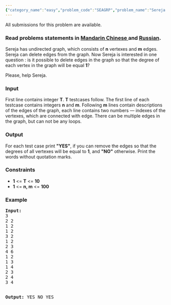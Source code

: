 ```yaml
---
{"category_name":"easy","problem_code":"SEAGRP","problem_name":"Sereja and Graph","languages_supported":{"0":"ADA","1":"ASM","2":"BASH","3":"BF","4":"C","5":"C99 strict","6":"CAML","7":"CLOJ","8":"CLPS","9":"CPP 4.3.2","10":"CPP 4.9.2","11":"CPP14","12":"CS2","13":"D","14":"ERL","15":"FORT","16":"FS","17":"GO","18":"HASK","19":"ICK","20":"ICON","21":"JAVA","22":"JS","23":"LISP clisp","24":"LISP sbcl","25":"LUA","26":"NEM","27":"NICE","28":"NODEJS","29":"PAS fpc","30":"PAS gpc","31":"PERL","32":"PERL6","33":"PHP","34":"PIKE","35":"PRLG","36":"PYTH","37":"PYTH 3.4","38":"RUBY","39":"SCALA","40":"SCM guile","41":"SCM qobi","42":"ST","43":"TCL","44":"TEXT","45":"WSPC"},"max_timelimit":1,"source_sizelimit":50000,"problem_author":"sereja","problem_tester":"gerald","date_added":"9-06-2013","tags":{"0":"jan14","1":"matching","2":"medium","3":"sereja"},"editorial_url":"http://discuss.codechef.com/problems/SEAGRP","time":{"view_start_date":1389605400,"submit_start_date":1389605400,"visible_start_date":1389605400,"end_date":1735669800},"layout":"problem"}
---
```

<span class="solution-visible-txt">All submissions for this problem are available.</span><h3>Read problems statements in <a target="_blank" href="http://www.codechef.com/download/translated/JAN14/mandarin/SEAGRP.pdf">Mandarin Chinese </a> and <a target="_blank" href="http://www.codechef.com/download/translated/JAN14/russian/SEAGRP.pdf">Russian</a>.</h3>
<p>Sereja has undirected graph, which consists of <b>n</b> vertexes and <b>m</b> edges. Sereja can delete edges from the graph. Now Sereja is interested in one question : is it possible to delete edges in the graph so that the degree of each vertex in the graph will be equal <b>1</b>?</p>
<p>Please, help Sereja.</p>
<h3>Input</h3>
<p>First line contains integer <b>T</b>. <b>T</b> testcases follow. The first line of each testcase contains integers <b>n</b> and <b>m</b>. Following <b>m</b> lines contain descriptions of the edges of the graph, each line contains two numbers — indexes of the vertexes, which are connected with edge. There can be multiple edges in the graph, but can not be any loops.</p>
<h3>Output</h3>
<p>For each test case print <b>"YES"</b>, if you can remove the edges so that the degrees of all vertexes will be equal to <b>1</b>, and <b>"NO"</b> otherwise. Print the words without quotation marks.</p>
<h3>Constraints</h3>

<ul>
<li><b>1</b> &lt;= <b>T</b> &lt;= <b>10</b></li>
<li><b>1</b> &lt;= <b>n, m</b> &lt;= <b>100</b></li>
</ul>
<h3>Example</h3>
<pre><b>Input:</b>
3
2 2
1 2
1 2
3 2
1 2
2 3
4 6
1 2
1 3
1 4
2 3
2 4
3 4

<b>Output:</b>
YES
NO
YES
</pre><p> </p>
